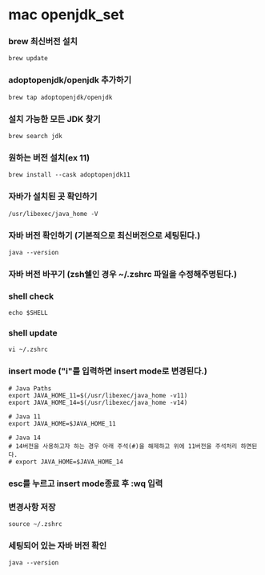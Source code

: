 # mac openjdk_set


### brew 최신버전 설치
```
brew update
```

### adoptopenjdk/openjdk 추가하기
```
brew tap adoptopenjdk/openjdk
```

### 설치 가능한 모든 JDK 찾기
```
brew search jdk
```

### 원하는 버전 설치(ex 11)
```
brew install --cask adoptopenjdk11
```

### 자바가 설치된 곳 확인하기
```
/usr/libexec/java_home -V
```

### 자바 버전 확인하기 (기본적으로 최신버전으로 세팅된다.)
```
java --version
```

### 자바 버전 바꾸기 (zsh쉘인 경우 ~/.zshrc 파일을 수정해주명된다.)
### shell check
```
echo $SHELL
```

### shell update
```
vi ~/.zshrc
```

### insert mode ("i"를 입력하면 insert mode로 변경된다.)
```
# Java Paths
export JAVA_HOME_11=$(/usr/libexec/java_home -v11)
export JAVA_HOME_14=$(/usr/libexec/java_home -v14)

# Java 11
export JAVA_HOME=$JAVA_HOME_11

# Java 14
# 14버전을 사용하고자 하는 경우 아래 주석(#)을 해제하고 위에 11버전을 주석처리 하면된다.
# export JAVA_HOME=$JAVA_HOME_14
```

### esc를 누르고 insert mode종료 후 :wq 입력

### 변경사항 저장
```
source ~/.zshrc
```

### 세팅되어 있는 자바 버전 확인
```
java --version
```